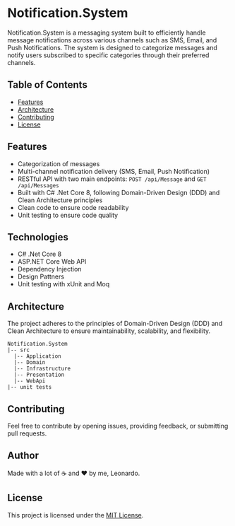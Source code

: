 # Notification.System

Notification.System is a messaging system built to efficiently handle message notifications across various channels such as SMS, Email, and Push Notifications. 
The system is designed to categorize messages and notify users subscribed to specific categories through their preferred channels.

## Table of Contents
- [Features](#features)
- [Architecture](#architecture)
- [Contributing](#contributing)
- [License](#license)

## Features
- Categorization of messages
- Multi-channel notification delivery (SMS, Email, Push Notification)
- RESTful API with two main endpoints: `POST /api/Message` and `GET /api/Messages`
- Built with C# .Net Core 8, following Domain-Driven Design (DDD) and Clean Architecture principles
- Clean code to ensure code readability
- Unit testing to ensure code quality

## Technologies
- C# .Net Core 8
- ASP.NET Core Web API
- Dependency Injection
- Design Pattners
- Unit testing with xUnit and Moq

## Architecture
The project adheres to the principles of Domain-Driven Design (DDD) and Clean Architecture to ensure maintainability, scalability, and flexibility.

```
Notification.System
|-- src
  |-- Application
  |-- Domain
  |-- Infrastructure
  |-- Presentation
  |-- WebApi
|-- unit tests
```

## Contributing
Feel free to contribute by opening issues, providing feedback, or submitting pull requests.

## Author
Made with a lot of ☕ and ❤ by me, Leonardo.

## License
This project is licensed under the [MIT License](LICENSE).
